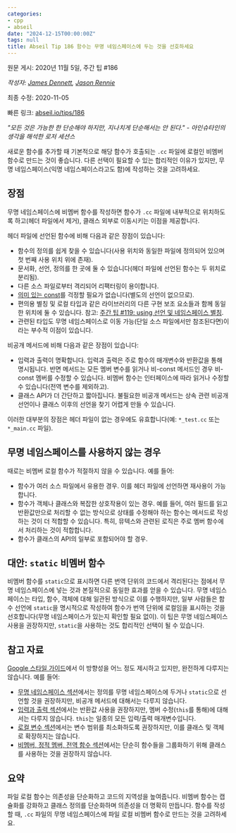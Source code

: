 ```yaml
---
categories:
- cpp
- abseil
date: "2024-12-15T00:00:00Z"
tags: null
title: Abseil Tip 186 함수는 무명 네임스페이스에 두는 것을 선호하세요
---
```



원문 게시: 2020년 11월 5일, 주간 팁 #186

*작성자: [James Dennett](mailto:jdennett@google.com), [Jason Rennie](mailto:jrennie@google.com)*

최종 수정: 2020-11-05

빠른 링크: [abseil.io/tips/186](https://abseil.io/tips/186)

*"모든 것은 가능한 한 단순해야 하지만, 지나치게 단순해서는 안 된다." - 아인슈타인의 생각을 해석한 로저 세션스*

새로운 함수를 추가할 때 기본적으로 해당 함수가 호출되는 `.cc` 파일에 로컬인 비멤버 함수로 만드는 것이 좋습니다. 다른 선택이 필요할 수 있는 합리적인 이유가 있지만, 무명 네임스페이스(익명 네임스페이스라고도 함)에 작성하는 것을 고려하세요.

## 장점

무명 네임스페이스에 비멤버 함수를 작성하면 함수가 `.cc` 파일에 내부적으로 위치하도록 하고(헤더 파일에서 제거), 클래스 외부로 이동시키는 이점을 제공합니다.

헤더 파일에 선언된 함수에 비해 다음과 같은 장점이 있습니다:

- 함수의 정의를 쉽게 찾을 수 있습니다(사용 위치와 동일한 파일에 정의되어 있으며 첫 번째 사용 위치 위에 존재).
- 문서화, 선언, 정의를 한 곳에 둘 수 있습니다(헤더 파일에 선언된 함수는 두 위치로 분리됨).
- 다른 소스 파일로부터 격리되어 리팩터링이 용이합니다.
- [의미 있는 const](/tips/109)를 걱정할 필요가 없습니다(별도의 선언이 없으므로).
- 편의용 별칭 및 로컬 타입과 같은 라이브러리의 다른 구현 보조 요소들과 함께 동일한 위치에 둘 수 있습니다. 참고: [주간 팁 #119: using 선언 및 네임스페이스 별칭](/tips/119).
- 관련된 타입도 무명 네임스페이스로 이동 가능(단일 소스 파일에서만 참조된다면)이라는 부수적 이점이 있습니다.

비공개 메서드에 비해 다음과 같은 장점이 있습니다:

- 입력과 출력이 명확합니다. 입력과 출력은 주로 함수의 매개변수와 반환값을 통해 명시됩니다. 반면 메서드는 모든 멤버 변수를 읽거나 비-const 메서드인 경우 비-const 멤버를 수정할 수 있습니다. 비멤버 함수는 인터페이스에 따라 읽거나 수정할 수 있습니다(전역 변수를 제외하고).
- 클래스 API가 더 간단하고 짧아집니다. 불필요한 비공개 메서드는 상속 관련 비공개 선언이나 클래스 이후의 선언을 찾기 어렵게 만들 수 있습니다.

이러한 대부분의 장점은 헤더 파일이 없는 경우에도 유효합니다(예: `*_test.cc` 또는 `*_main.cc` 파일).

## 무명 네임스페이스를 사용하지 않는 경우

때로는 비멤버 로컬 함수가 적절하지 않을 수 있습니다. 예를 들어:

- 함수가 여러 소스 파일에서 유용한 경우. 이를 헤더 파일에 선언하면 재사용이 가능합니다.
- 함수가 객체나 클래스와 복잡한 상호작용이 있는 경우. 예를 들어, 여러 필드를 읽고 반환값만으로 처리할 수 없는 방식으로 상태를 수정해야 하는 함수는 메서드로 작성하는 것이 더 적합할 수 있습니다. 특히, 뮤텍스와 관련된 로직은 주로 멤버 함수에서 처리하는 것이 적합합니다.
- 함수가 클래스의 API의 일부로 포함되어야 할 경우.

## 대안: <code>static</code> 비멤버 함수

비멤버 함수를 `static`으로 표시하면 다른 번역 단위의 코드에서 격리된다는 점에서 무명 네임스페이스에 넣는 것과 본질적으로 동일한 효과를 얻을 수 있습니다. 무명 네임스페이스는 타입, 함수, 객체에 대해 일관된 방식으로 이를 수행하지만, 일부 사람들은 함수 선언에 `static`을 명시적으로 작성하여 함수가 번역 단위에 로컬임을 표시하는 것을 선호합니다(무명 네임스페이스가 있는지 확인할 필요 없이). 이 팁은 무명 네임스페이스 사용을 권장하지만, `static`을 사용하는 것도 합리적인 선택이 될 수 있습니다.

## 참고 자료

[Google 스타일 가이드](https://google.github.io/styleguide/cppguide.html)에서 이 방향성을 어느 정도 제시하고 있지만, 완전하게 다루지는 않습니다. 예를 들어:

- [무명 네임스페이스 섹션](https://google.github.io/styleguide/cppguide.html#Unnamed_Namespaces_and_Static_Variables)에서는 정의를 무명 네임스페이스에 두거나 `static`으로 선언할 것을 권장하지만, 비공개 메서드에 대해서는 다루지 않습니다.
- [입력과 출력 섹션](https://google.github.io/styleguide/cppguide.html#Inputs_and_Outputs)에서는 반환값 사용을 권장하지만, 멤버 수정(`this`를 통해)에 대해서는 다루지 않습니다. `this`는 일종의 모든 입력/출력 매개변수입니다.
- [로컬 변수 섹션](https://google.github.io/styleguide/cppguide.html#Local_Variables)에서는 변수 범위를 최소화하도록 권장하지만, 이를 클래스 및 객체로 확장하지는 않습니다.
- [비멤버, 정적 멤버, 전역 함수 섹션](https://google.github.io/styleguide/cppguide.html#Nonmember,_Static_Member,_and_Global_Functions)에서는 단순히 함수들을 그룹화하기 위해 클래스를 사용하는 것을 권장하지 않습니다.

## 요약

파일 로컬 함수는 의존성을 단순화하고 코드의 지역성을 높여줍니다. 비멤버 함수는 캡슐화를 강화하고 클래스 정의를 단순화하며 의존성을 더 명확히 만듭니다. 함수를 작성할 때, `.cc` 파일의 무명 네임스페이스에 파일 로컬 비멤버 함수로 만드는 것을 고려하세요.
```